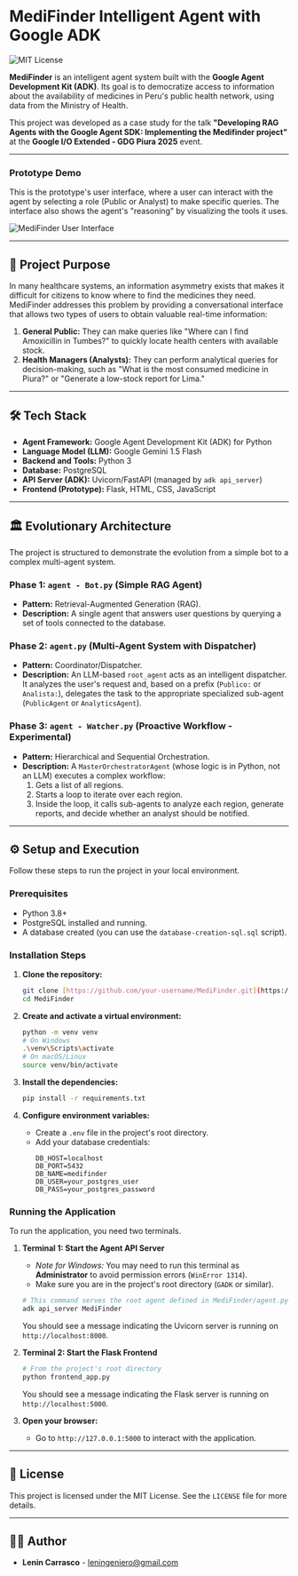 # MediFinder Intelligent Agent with Google ADK

![MIT License](https://img.shields.io/badge/License-MIT-green.svg)

**MediFinder** is an intelligent agent system built with the **Google Agent Development Kit (ADK)**. Its goal is to democratize access to information about the availability of medicines in Peru's public health network, using data from the Ministry of Health.

This project was developed as a case study for the talk **"Developing RAG Agents with the Google Agent SDK: Implementing the Medifinder project"** at the **Google I/O Extended - GDG Piura 2025** event.

---

### Prototype Demo

This is the prototype's user interface, where a user can interact with the agent by selecting a role (Public or Analyst) to make specific queries. The interface also shows the agent's "reasoning" by visualizing the tools it uses.

![MediFinder User Interface](https://i.imgur.com/xLg6nZc.png)

---

## 🚀 Project Purpose

In many healthcare systems, an information asymmetry exists that makes it difficult for citizens to know where to find the medicines they need. MediFinder addresses this problem by providing a conversational interface that allows two types of users to obtain valuable real-time information:

1.  **General Public:** They can make queries like "Where can I find Amoxicillin in Tumbes?" to quickly locate health centers with available stock.
2.  **Health Managers (Analysts):** They can perform analytical queries for decision-making, such as "What is the most consumed medicine in Piura?" or "Generate a low-stock report for Lima."

---

## 🛠️ Tech Stack

* **Agent Framework:** Google Agent Development Kit (ADK) for Python
* **Language Model (LLM):** Google Gemini 1.5 Flash
* **Backend and Tools:** Python 3
* **Database:** PostgreSQL
* **API Server (ADK):** Uvicorn/FastAPI (managed by `adk api_server`)
* **Frontend (Prototype):** Flask, HTML, CSS, JavaScript

---

## 🏛️ Evolutionary Architecture

The project is structured to demonstrate the evolution from a simple bot to a complex multi-agent system.

### Phase 1: `agent - Bot.py` (Simple RAG Agent)

* **Pattern:** Retrieval-Augmented Generation (RAG).
* **Description:** A single agent that answers user questions by querying a set of tools connected to the database.

### Phase 2: `agent.py` (Multi-Agent System with Dispatcher)

* **Pattern:** Coordinator/Dispatcher.
* **Description:** An LLM-based `root_agent` acts as an intelligent dispatcher. It analyzes the user's request and, based on a prefix (`Publico:` or `Analista:`), delegates the task to the appropriate specialized sub-agent (`PublicAgent` or `AnalyticsAgent`).

### Phase 3: `agent - Watcher.py` (Proactive Workflow - Experimental)

* **Pattern:** Hierarchical and Sequential Orchestration.
* **Description:** A `MasterOrchestratorAgent` (whose logic is in Python, not an LLM) executes a complex workflow:
    1.  Gets a list of all regions.
    2.  Starts a loop to iterate over each region.
    3.  Inside the loop, it calls sub-agents to analyze each region, generate reports, and decide whether an analyst should be notified.

---

## ⚙️ Setup and Execution

Follow these steps to run the project in your local environment.

### Prerequisites

* Python 3.8+
* PostgreSQL installed and running.
* A database created (you can use the `database-creation-sql.sql` script).

### Installation Steps

1.  **Clone the repository:**
    ```bash
    git clone [https://github.com/your-username/MediFinder.git](https://github.com/your-username/MediFinder.git)
    cd MediFinder
    ```

2.  **Create and activate a virtual environment:**
    ```bash
    python -m venv venv
    # On Windows
    .\venv\Scripts\activate
    # On macOS/Linux
    source venv/bin/activate
    ```

3.  **Install the dependencies:**
    ```bash
    pip install -r requirements.txt
    ```

4.  **Configure environment variables:**
    * Create a `.env` file in the project's root directory.
    * Add your database credentials:
        ```env
        DB_HOST=localhost
        DB_PORT=5432
        DB_NAME=medifinder
        DB_USER=your_postgres_user
        DB_PASS=your_postgres_password
        ```

### Running the Application

To run the application, you need two terminals.

1.  **Terminal 1: Start the Agent API Server**
    * *Note for Windows:* You may need to run this terminal as **Administrator** to avoid permission errors (`WinError 1314`).
    * Make sure you are in the project's root directory (`GADK` or similar).
    ```bash
    # This command serves the root agent defined in MediFinder/agent.py
    adk api_server MediFinder
    ```
    You should see a message indicating the Uvicorn server is running on `http://localhost:8000`.

2.  **Terminal 2: Start the Flask Frontend**
    ```bash
    # From the project's root directory
    python frontend_app.py
    ```
    You should see a message indicating the Flask server is running on `http://localhost:5000`.

3.  **Open your browser:**
    * Go to `http://127.0.0.1:5000` to interact with the application.

---

## 📄 License

This project is licensed under the MIT License. See the `LICENSE` file for more details.

---

## 👨‍💻 Author

* **Lenin Carrasco** - [leningeniero@gmail.com](mailto:leningeniero@gmail.com)